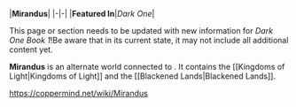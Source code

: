 |**Mirandus**|
|-|-|
|**Featured In**|*Dark One*|

This page or section needs to be updated with new information for *Dark One Book 1*!Be aware that in its current state, it may not include all additional content yet.

**Mirandus** is an alternate world connected to . It contains the [[Kingdoms of Light\|Kingdoms of Light]] and the [[Blackened Lands\|Blackened Lands]].




https://coppermind.net/wiki/Mirandus